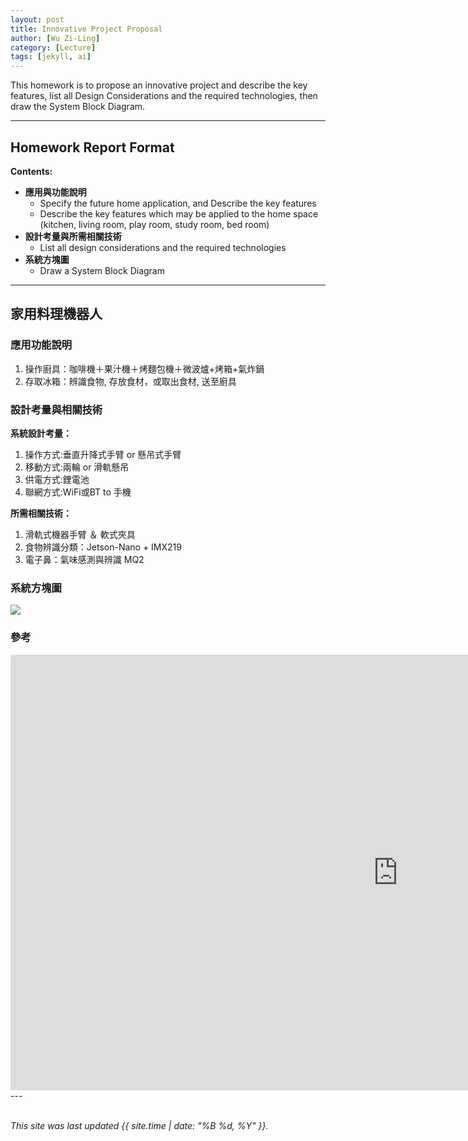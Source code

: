 ```yaml
---
layout: post
title: Innovative Project Proposal
author: [Wu Zi-Ling]
category: [Lecture]
tags: [jekyll, ai]
---
```


This homework is to propose an innovative project and describe the key features, list all Design Considerations and the required technologies, then draw the System Block Diagram.

---
## Homework Report Format
**Contents:**<br>
* **應用與功能說明**
  - Specify the future home application, and Describe the key features
  - Describe the key features which may be applied to the home space (kitchen, living room, play room, study room, bed room)
* **設計考量與所需相關技術**
  - List all design considerations and the required technologies
* **系統方塊圖**
  - Draw a System Block Diagram

---
## 家用料理機器人

### 應用功能說明
1. 操作廚具：咖啡機＋果汁機＋烤麵包機＋微波爐+烤箱+氣炸鍋
2. 存取冰箱：辨識食物, 存放食材，或取出食材, 送至廚具

### 設計考量與相關技術
**系統設計考量：**<br>
1. 操作方式:垂直升降式手臂 or 懸吊式手臂
2. 移動方式:兩輪 or 滑軌懸吊
3. 供電方式:鋰電池
4. 聯網方式:WiFi或BT to 手機

**所需相關技術：**
1. 滑軌式機器手臂 ＆ 軟式夾具
2. 食物辨識分類：Jetson-Nano + IMX219
3. 電子鼻：氣味感測與辨識 MQ2

### 系統方塊圖
![](https://github.com/ziling819/MCU-project/blob/main/images/ESP32_RoboCar.jpg?raw=true)
### 參考 
<iframe width="1239" height="697" src="https://www.youtube.com/embed/bdKcid21p6I" title="我獲得了一台「神級機器人」？！從破爛機器人到最強機器人的成長過程！【Roblox 機械方塊】" frameborder="0" allow="accelerometer; autoplay; clipboard-write; encrypted-media; gyroscope; picture-in-picture; web-share" allowfullscreen></iframe>
---


<br>
<br>

*This site was last updated {{ site.time | date: "%B %d, %Y" }}.*


